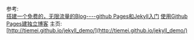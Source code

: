 参考:  
[搭建一个免费的，无限流量的Blog----github Pages和Jekyll入门](http://www.ruanyifeng.com/blog/2012/08/blogging_with_jekyll.html)
[使用Github Pages建独立博客](http://beiyuu.com/github-pages/)
主页:  
[http://tiemei.github.io/jekyll_demo/](http://tiemei.github.io/jekyll_demo/)


